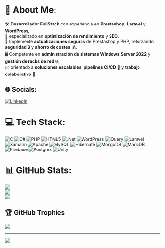 # 💫 About Me:
🛠️ **Desarrollador FullStack** con experiencia en **Prestashop**, **Laravel** y **WordPress**,  <br>🚀 especializado en **optimización de rendimiento** y **SEO**.  <br>🔄 Implementé **actualizaciones seguras** de Prestashop y PHP, reforzando **seguridad** 🔒 y **ahorro de costes** 💰.  <br>🖥️ Competente en **administración de sistemas Windows Server 2022** y **gestión de racks de red** 🌐,  <br>📈 orientado a **soluciones escalables**, **pipelines CI/CD** 🚀 y **trabajo colaborativo** 🤝.  <br>


## 🌐 Socials:
[![LinkedIn](https://img.shields.io/badge/LinkedIn-%230077B5.svg?logo=linkedin&logoColor=white)](https://www.linkedin.com/in/alberto-zafra-montero/) 

# 💻 Tech Stack:
![C](https://img.shields.io/badge/c-%2300599C.svg?style=for-the-badge&logo=c&logoColor=white) ![C#](https://img.shields.io/badge/c%23-%23239120.svg?style=for-the-badge&logo=csharp&logoColor=white) ![PHP](https://img.shields.io/badge/php-%23777BB4.svg?style=for-the-badge&logo=php&logoColor=white) ![HTML5](https://img.shields.io/badge/html5-%23E34F26.svg?style=for-the-badge&logo=html5&logoColor=white) ![.Net](https://img.shields.io/badge/.NET-5C2D91?style=for-the-badge&logo=.net&logoColor=white) ![WordPress](https://img.shields.io/badge/WordPress-%23117AC9.svg?style=for-the-badge&logo=WordPress&logoColor=white) ![jQuery](https://img.shields.io/badge/jquery-%230769AD.svg?style=for-the-badge&logo=jquery&logoColor=white) ![Laravel](https://img.shields.io/badge/laravel-%23FF2D20.svg?style=for-the-badge&logo=laravel&logoColor=white) ![Xamarin](https://img.shields.io/badge/Xamarin-3199DC?style=for-the-badge&logo=xamarin&logoColor=white) ![Apache](https://img.shields.io/badge/apache-%23D42029.svg?style=for-the-badge&logo=apache&logoColor=white) ![MySQL](https://img.shields.io/badge/mysql-4479A1.svg?style=for-the-badge&logo=mysql&logoColor=white) ![Hibernate](https://img.shields.io/badge/Hibernate-59666C?style=for-the-badge&logo=Hibernate&logoColor=white) ![MongoDB](https://img.shields.io/badge/MongoDB-%234ea94b.svg?style=for-the-badge&logo=mongodb&logoColor=white) ![MariaDB](https://img.shields.io/badge/MariaDB-003545?style=for-the-badge&logo=mariadb&logoColor=white) ![Firebase](https://img.shields.io/badge/firebase-a08021?style=for-the-badge&logo=firebase&logoColor=ffcd34) ![Postgres](https://img.shields.io/badge/postgres-%23316192.svg?style=for-the-badge&logo=postgresql&logoColor=white) ![Unity](https://img.shields.io/badge/unity-%23000000.svg?style=for-the-badge&logo=unity&logoColor=white)
# 📊 GitHub Stats:
![](https://github-readme-stats.vercel.app/api?username=azafra98&theme=dark&hide_border=false&include_all_commits=true&count_private=false)<br/>
![](https://nirzak-streak-stats.vercel.app/?user=azafra98&theme=dark&hide_border=false)<br/>
![](https://github-readme-stats.vercel.app/api/top-langs/?username=azafra98&theme=dark&hide_border=false&include_all_commits=true&count_private=false&layout=compact)

## 🏆 GitHub Trophies
![](https://github-profile-trophy.vercel.app/?username=azafra98&theme=radical&no-frame=false&no-bg=true&margin-w=4)

---
[![](https://visitcount.itsvg.in/api?id=azafra98&icon=0&color=0)](https://visitcount.itsvg.in)

<!-- Proudly created with GPRM ( https://gprm.itsvg.in ) -->

